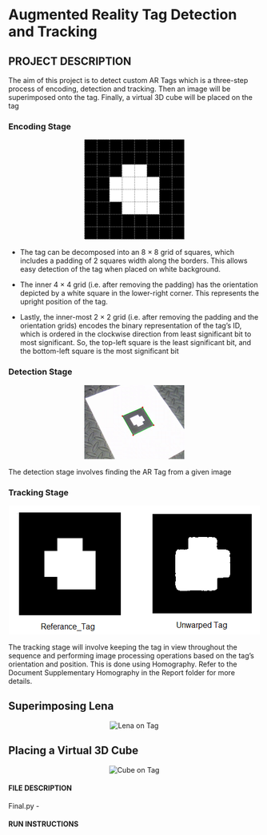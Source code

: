 # Augmented Reality Tag Detection and Tracking


## **PROJECT DESCRIPTION**

The aim of this project is to detect custom AR Tags which is a three-step process of encoding, detection and tracking.
Then an image will be superimposed onto the tag. Finally, a virtual 3D cube will be placed on the tag

### Encoding Stage

<p align="center">
  <img src="/Images/ref_marker_grid.png" alt="Reference Marker">
</p>

 
- The tag can be decomposed into an 8 × 8 grid of squares, which includes a padding of 2 squares width
along the borders. This allows easy detection of the tag when placed on white background.

- The inner 4 × 4 grid (i.e. after removing the padding) has the orientation depicted by a white square in
the lower-right corner. This represents the upright position of the tag.

- Lastly, the inner-most 2 × 2 grid (i.e. after removing the padding and the orientation grids) encodes the
binary representation of the tag’s ID, which is ordered in the clockwise direction from least significant bit
to most significant. So, the top-left square is the least significant bit, and the bottom-left square is the
most significant bit

### Detection Stage

<p align="center">
  <img src="/Images/Detection.png" alt="Detect Tag" width="200"/>
</p>

The detection stage involves finding the AR Tag from a given image 

### Tracking Stage

<p align="center">
  <img src="/Images/track.png" alt="Track Tag">
</p>

The tracking stage will involve keeping the tag in view throughout the sequence and performing image processing operations based on the tag’s orientation and position. This is done using Homography. Refer to the Document Supplementary Homography in the Report folder for more details.

## Superimposing Lena

<p align="center">
  <img src="/Images/Lena_on_Tag.gif" alt="Lena on Tag">
</p>

## Placing a Virtual 3D Cube

<p align="center">
  <img src="/Images/Cube_on_Tag.gif" alt="Cube on Tag">
</p>




#### **FILE DESCRIPTION**

Final.py - 

#### **RUN INSTRUCTIONS**
